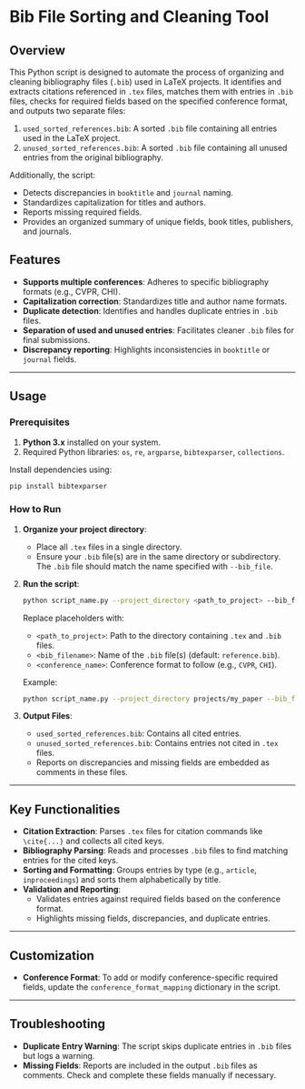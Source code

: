 # Bib File Sorting and Cleaning Tool

## Overview

This Python script is designed to automate the process of organizing and cleaning bibliography files (`.bib`) used in LaTeX projects. It identifies and extracts citations referenced in `.tex` files, matches them with entries in `.bib` files, checks for required fields based on the specified conference format, and outputs two separate files: 

1. `used_sorted_references.bib`: A sorted `.bib` file containing all entries used in the LaTeX project.
2. `unused_sorted_references.bib`: A sorted `.bib` file containing all unused entries from the original bibliography.

Additionally, the script:
- Detects discrepancies in `booktitle` and `journal` naming.
- Standardizes capitalization for titles and authors.
- Reports missing required fields.
- Provides an organized summary of unique fields, book titles, publishers, and journals.

## Features
- **Supports multiple conferences**: Adheres to specific bibliography formats (e.g., CVPR, CHI).
- **Capitalization correction**: Standardizes title and author name formats.
- **Duplicate detection**: Identifies and handles duplicate entries in `.bib` files.
- **Separation of used and unused entries**: Facilitates cleaner `.bib` files for final submissions.
- **Discrepancy reporting**: Highlights inconsistencies in `booktitle` or `journal` fields.

---

## Usage

### Prerequisites
1. **Python 3.x** installed on your system.
2. Required Python libraries: `os`, `re`, `argparse`, `bibtexparser`, `collections`.

Install dependencies using:
```bash
pip install bibtexparser
```

### How to Run

1. **Organize your project directory**:
   - Place all `.tex` files in a single directory.
   - Ensure your `.bib` file(s) are in the same directory or subdirectory. The `.bib` file should match the name specified with `--bib_file`.

2. **Run the script**:
   ```bash
   python script_name.py --project_directory <path_to_project> --bib_file <bib_filename> --conference <conference_name>
   ```
   Replace placeholders with:
   - `<path_to_project>`: Path to the directory containing `.tex` and `.bib` files.
   - `<bib_filename>`: Name of the `.bib` file(s) (default: `reference.bib`).
   - `<conference_name>`: Conference format to follow (e.g., `CVPR`, `CHI`).

   Example:
   ```bash
   python script_name.py --project_directory projects/my_paper --bib_file reference.bib --conference CVPR
   ```

3. **Output Files**:
   - `used_sorted_references.bib`: Contains all cited entries.
   - `unused_sorted_references.bib`: Contains entries not cited in `.tex` files.
   - Reports on discrepancies and missing fields are embedded as comments in these files.

---

## Key Functionalities

- **Citation Extraction**: Parses `.tex` files for citation commands like `\cite{...}` and collects all cited keys.
- **Bibliography Parsing**: Reads and processes `.bib` files to find matching entries for the cited keys.
- **Sorting and Formatting**: Groups entries by type (e.g., `article`, `inproceedings`) and sorts them alphabetically by title.
- **Validation and Reporting**:
  - Validates entries against required fields based on the conference format.
  - Highlights missing fields, discrepancies, and duplicate entries.

---

## Customization

- **Conference Format**: To add or modify conference-specific required fields, update the `conference_format_mapping` dictionary in the script.

---

## Troubleshooting

- **Duplicate Entry Warning**: The script skips duplicate entries in `.bib` files but logs a warning.
- **Missing Fields**: Reports are included in the output `.bib` files as comments. Check and complete these fields manually if necessary.